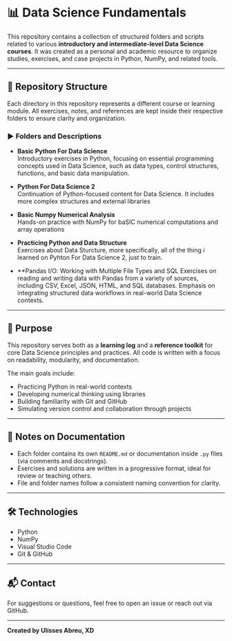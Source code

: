 # 📊 Data Science Fundamentals

This repository contains a collection of structured folders and scripts related to various **introductory and intermediate-level Data Science courses**. 
It was created as a personal and academic resource to organize studies, exercises, and case projects in Python, NumPy, and related tools.

---

## 📁 Repository Structure

Each directory in this repository represents a different course or learning module. 
All exercises, notes, and references are kept inside their respective folders to ensure clarity and organization.

### ▶️ Folders and Descriptions

- **Basic Python For Data Science**  
  Introductory exercises in Python, focusing on essential programming concepts used in Data Science, such as data types, control structures, functions, and basic data manipulation.

- **Python For Data Science 2**  
  Continuation of Python-focused content for Data Science. It includes more complex structures and external libraries

- **Basic Numpy Numerical Analysis**  
  Hands-on practice with NumPy for baSIC numerical computations and array operations
  
- **Practicing Python and Data Structure**  
  Exercises about Data Sturcture, more specifically, all of the thing i learned on Pyhton For Data Science 2, just to train.

- **Pandas I/O: Working with Multiple File Types and SQL
Exercises on reading and writing data with Pandas from a variety of sources, including CSV, Excel, JSON, HTML, and SQL databases. Emphasis on integrating structured data workflows in real-world Data Science contexts.

---

## 🧠 Purpose

This repository serves both as a **learning log** and a **reference toolkit** for core Data Science principles and practices. All code is written with a focus on readability, modularity, and documentation.

The main goals include:

- Practicing Python in real-world contexts
- Developing numerical thinking using libraries
- Building familiarity with Git and GitHub
- Simulating version control and collaboration through projects

---

## 📌 Notes on Documentation

- Each folder contains its own `README.md` or documentation inside `.py` files (via comments and docstrings).
- Exercises and solutions are written in a progressive format, ideal for review or teaching others.
- File and folder names follow a consistent naming convention for clarity.

---

## 🛠️ Technologies

- Python
- NumPy
- Visual Studio Code
- Git & GitHub

---

## 📬 Contact

For suggestions or questions, feel free to open an issue or reach out via GitHub.

---

**Created by Ulisses Abreu, XD**
